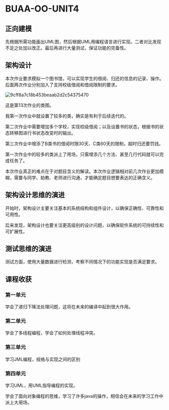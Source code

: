 # BUAA-OO-UNIT4

## 正向建模

先根据所需功能画出UML图，然后根据UML用编程语言进行实现。二者对比发现不足之处加以改正。最后再进行大量测试，保证功能的完备性。

## 架构设计

本次作业要求模拟一个图书馆，可以实现学生的借阅、归还的信息的记录、操作。后面两次作业分别加入了支持校级借阅和借阅限制的要求。

![9cff8a7c18b453beaab2d2c54375470](D:\University\Study\2023spring\orientedObjective\Unit_4\9cff8a7c18b453beaab2d2c54375470.png)

这是第13次作业的类图。

我第一次作业中就设置了较多的类，确实是有利于后续迭代的。

第二次作业中需要增加多个学校，实现校级借阅；以及设置书的状态，根据书的状态转移图进行书状态改变时的输出。

第三次作业中增添了B类书的借阅时限30天、C类60天的限制，超时归还要罚钱。

第一次作业中的较多的类派上了用场，只需增添几个方法、甚至几行代码就可以完成任务了。

本次作业真正的难点在于对题目含义的解读。本次作业逻辑相对前几次作业更加模糊，需要与同学、助教、老师进行沟通，才能确定题目想要表达的正确含义。

## 架构设计思维的演进

开始时，架构设计主要关注基本的系统结构和组件设计，以确保正确性、可靠性和可用性。

后来发现，架构设计也要关注更高级别的设计问题，以确保软件系统的可持续性和可扩展性。

## 测试思维的演进

测试方面，使用大量数据进行检测，考察不同情况下的功能实现是否满足要求。

## 课程收获

### 第一单元

学会了递归下降法处理问题，这将在未来的编译中起到很大作用。

### 第二单元

学会了多线程编程，学会了如何处理线程冲突。

### 第三单元

学习JML编程，规格与实现之间的区别

### 第四单元

学习UML，用UML指导编程的实现。

学会了面向对象编程的思维，学习了许多java的操作，相信会在未来的学习工作中派上大用场。

